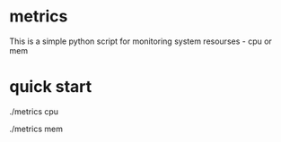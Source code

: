 # metrics
This is a simple python script for monitoring system resourses - cpu or mem
# quick start
./metrics cpu

./metrics mem
